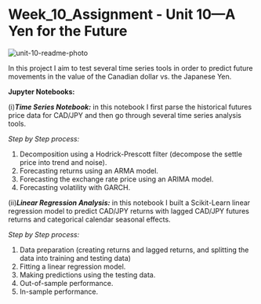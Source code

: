 # Week_10_Assignment - Unit 10—A Yen for the Future
![unit-10-readme-photo](https://user-images.githubusercontent.com/85688247/171132556-e64ecc4a-fdcb-4d09-8f33-07199dad0bd7.jpg)

In this project I aim to test several time series tools in order to predict future movements in the value of the Canadian dollar vs. the Japanese Yen. 

**Jupyter Notebooks:**

(i)***Time Series Notebook:*** in this notebook I first parse the historical futures price data for CAD/JPY and then go through several time series analysis tools. 

*Step by Step process:*
1. Decomposition using a Hodrick-Prescott filter (decompose the settle price into trend and noise).
2. Forecasting returns using an ARMA model.
3. Forecasting the exchange rate price using an ARIMA model.
4. Forecasting volatility with GARCH.



(ii)***Linear Regression Analysis:*** in this notebook I built a Scikit-Learn linear regression model to predict CAD/JPY returns with lagged CAD/JPY futures returns and categorical calendar seasonal effects.

*Step by Step process:*

1. Data preparation (creating returns and lagged returns, and splitting the data into training and testing data)
2. Fitting a linear regression model.
3. Making predictions using the testing data.
4. Out-of-sample performance.
5. In-sample performance.



